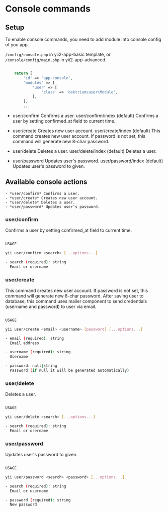 # Console commands

## Setup
To enable console commands, you need to add module into console config of you app.

`/config/console.php` in yii2-app-basic template, or `/console/config/main.php` in yii2-app-advanced.

```php

    return [
        'id' => 'app-console',
        'modules' => [
            'user' => [
                'class' => 'dektrium\user\Module',
            ],
        ],
        ...

```


- user/confirm                     Confirms a user.
    user/confirm/index (default)   Confirms a user by setting confirmed_at field to current time.

- user/create                      Creates new user account.
    user/create/index (default)    This command creates new user account. If password is not set, this command will generate new
                                   8-char password.

- user/delete                      Deletes a user.
    user/delete/index (default)    Deletes a user.

- user/password                    Updates user's password.
    user/password/index (default)  Updates user's password to given.



## Available console actions

    - *user/confirm* Confirms a user.
    - *user/create* Creates new user account.
    - *user/delete* Deletes a user.
    - *user/password* Updates user's password.

### user/confirm
Confirms a user by setting confirmed_at field to current time.

```sh

USAGE

yii user/confirm <search> [...options...]

- search (required): string
  Email or username

```

### user/create
This command creates new user account. If password is not set, this command will generate new 8-char password.
After saving user to database, this command uses mailer component to send credentials (username and password) to
user via email.


```sh

USAGE

yii user/create <email> <username> [password] [...options...]

- email (required): string
  Email address

- username (required): string
  Username

- password: null|string
  Password (if null it will be generated automatically)

```

### user/delete
Deletes a user.

```sh

USAGE

yii user/delete <search> [...options...]

- search (required): string
  Email or username

```

### user/password
Updates user's password to given.

```sh

USAGE

yii user/password <search> <password> [...options...]

- search (required): string
  Email or username

- password (required): string
  New password


```
